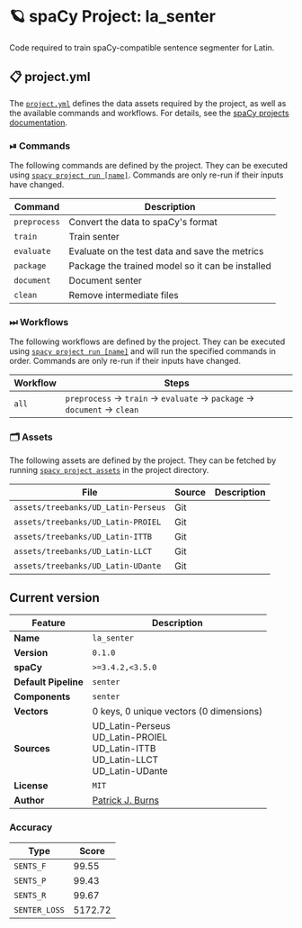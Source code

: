 <!-- SPACY PROJECT: AUTO-GENERATED DOCS START (do not remove) -->

# 🪐 spaCy Project: la_senter

Code required to train spaCy-compatible sentence segmenter for Latin.


## 📋 project.yml

The [`project.yml`](project.yml) defines the data assets required by the
project, as well as the available commands and workflows. For details, see the
[spaCy projects documentation](https://spacy.io/usage/projects).

### ⏯ Commands

The following commands are defined by the project. They
can be executed using [`spacy project run [name]`](https://spacy.io/api/cli#project-run).
Commands are only re-run if their inputs have changed.

| Command | Description |
| --- | --- |
| `preprocess` | Convert the data to spaCy's format |
| `train` | Train senter |
| `evaluate` | Evaluate on the test data and save the metrics |
| `package` | Package the trained model so it can be installed |
| `document` | Document senter |
| `clean` | Remove intermediate files |

### ⏭ Workflows

The following workflows are defined by the project. They
can be executed using [`spacy project run [name]`](https://spacy.io/api/cli#project-run)
and will run the specified commands in order. Commands are only re-run if their
inputs have changed.

| Workflow | Steps |
| --- | --- |
| `all` | `preprocess` &rarr; `train` &rarr; `evaluate` &rarr; `package` &rarr; `document` &rarr; `clean` |

### 🗂 Assets

The following assets are defined by the project. They can
be fetched by running [`spacy project assets`](https://spacy.io/api/cli#project-assets)
in the project directory.

| File | Source | Description |
| --- | --- | --- |
| `assets/treebanks/UD_Latin-Perseus` | Git |  |
| `assets/treebanks/UD_Latin-PROIEL` | Git |  |
| `assets/treebanks/UD_Latin-ITTB` | Git |  |
| `assets/treebanks/UD_Latin-LLCT` | Git |  |
| `assets/treebanks/UD_Latin-UDante` | Git |  |

<!-- SPACY PROJECT: AUTO-GENERATED DOCS END (do not remove) -->

## Current version

| Feature | Description |
| --- | --- |
| **Name** | `la_senter` |
| **Version** | `0.1.0` |
| **spaCy** | `>=3.4.2,<3.5.0` |
| **Default Pipeline** | `senter` |
| **Components** | `senter` |
| **Vectors** | 0 keys, 0 unique vectors (0 dimensions) |
| **Sources** | UD_Latin-Perseus<br />UD_Latin-PROIEL<br />UD_Latin-ITTB<br />UD_Latin-LLCT<br />UD_Latin-UDante |
| **License** | `MIT` |
| **Author** | [Patrick J. Burns](https://diyclassics.github.io/) |

### Accuracy

| Type | Score |
| --- | --- |
| `SENTS_F` | 99.55 |
| `SENTS_P` | 99.43 |
| `SENTS_R` | 99.67 |
| `SENTER_LOSS` | 5172.72 |
